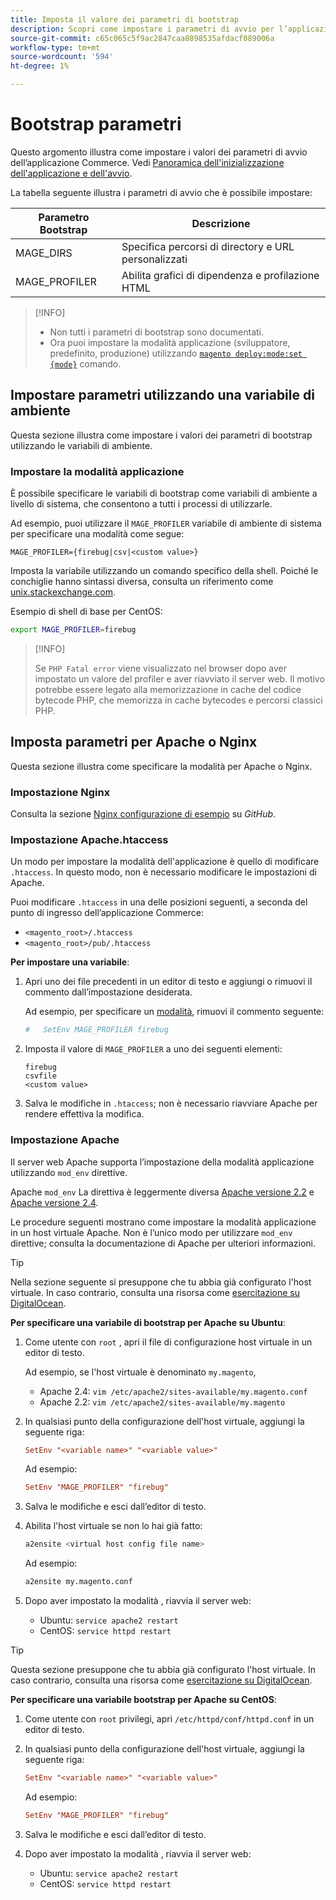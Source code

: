 ```yaml
---
title: Imposta il valore dei parametri di bootstrap
description: Scopri come impostare i parametri di avvio per l’applicazione Commerce.
source-git-commit: c65c065c5f9ac2847caa8898535afdacf089006a
workflow-type: tm+mt
source-wordcount: '594'
ht-degree: 1%

---
```



# Bootstrap parametri

Questo argomento illustra come impostare i valori dei parametri di avvio dell’applicazione Commerce. Vedi [Panoramica dell&#39;inizializzazione dell&#39;applicazione e dell&#39;avvio](initialization.md).

La tabella seguente illustra i parametri di avvio che è possibile impostare:

| Parametro Bootstrap | Descrizione |
| ------------------- | -------------------------------------------- |
| MAGE_DIRS | Specifica percorsi di directory e URL personalizzati |
| MAGE_PROFILER | Abilita grafici di dipendenza e profilazione HTML |

>[!INFO]
>
>- Non tutti i parametri di bootstrap sono documentati.
>- Ora puoi impostare la modalità applicazione (sviluppatore, predefinito, produzione) utilizzando [`magento deploy:mode:set {mode}`](../cli/set-mode.md) comando.


## Impostare parametri utilizzando una variabile di ambiente

Questa sezione illustra come impostare i valori dei parametri di bootstrap utilizzando le variabili di ambiente.

### Impostare la modalità applicazione

È possibile specificare le variabili di bootstrap come variabili di ambiente a livello di sistema, che consentono a tutti i processi di utilizzarle.

Ad esempio, puoi utilizzare il `MAGE_PROFILER` variabile di ambiente di sistema per specificare una modalità come segue:

```terminal
MAGE_PROFILER={firebug|csv|<custom value>}
```

Imposta la variabile utilizzando un comando specifico della shell. Poiché le conchiglie hanno sintassi diversa, consulta un riferimento come [unix.stackexchange.com][unix-stackx].

Esempio di shell di base per CentOS:

```bash
export MAGE_PROFILER=firebug
```

>[!INFO]
>
>Se `PHP Fatal error` viene visualizzato nel browser dopo aver impostato un valore del profiler e aver riavviato il server web. Il motivo potrebbe essere legato alla memorizzazione in cache del codice bytecode PHP, che memorizza in cache bytecodes e percorsi classici PHP.

## Imposta parametri per Apache o Nginx

Questa sezione illustra come specificare la modalità per Apache o Nginx.

### Impostazione Nginx

Consulta la sezione [Nginx configurazione di esempio] su _GitHub_.

### Impostazione Apache.htaccess

Un modo per impostare la modalità dell&#39;applicazione è quello di modificare `.htaccess`. In questo modo, non è necessario modificare le impostazioni di Apache.

Puoi modificare `.htaccess` in una delle posizioni seguenti, a seconda del punto di ingresso dell’applicazione Commerce:

- `<magento_root>/.htaccess`
- `<magento_root>/pub/.htaccess`

**Per impostare una variabile**:

1. Apri uno dei file precedenti in un editor di testo e aggiungi o rimuovi il commento dall’impostazione desiderata.

   Ad esempio, per specificare un [modalità](application-modes.md), rimuovi il commento seguente:

   ```conf
   #   SetEnv MAGE_PROFILER firebug
   ```

1. Imposta il valore di `MAGE_PROFILER` a uno dei seguenti elementi:

   ```terminal
   firebug
   csvfile
   <custom value>
   ```

1. Salva le modifiche in `.htaccess`; non è necessario riavviare Apache per rendere effettiva la modifica.

### Impostazione Apache

Il server web Apache supporta l’impostazione della modalità applicazione utilizzando `mod_env` direttive.

Apache `mod_env` La direttiva è leggermente diversa [Apache versione 2.2] e [Apache versione 2.4].

Le procedure seguenti mostrano come impostare la modalità applicazione in un host virtuale Apache. Non è l’unico modo per utilizzare `mod_env` direttive; consulta la documentazione di Apache per ulteriori informazioni.

>[!TIP]
>
>Nella sezione seguente si presuppone che tu abbia già configurato l&#39;host virtuale. In caso contrario, consulta una risorsa come [esercitazione su DigitalOcean](https://www.digitalocean.com/community/tutorials/how-to-set-up-apache-virtual-hosts-on-ubuntu-14-04-lts).

**Per specificare una variabile di bootstrap per Apache su Ubuntu**:

1. Come utente con `root` , apri il file di configurazione host virtuale in un editor di testo.

   Ad esempio, se l&#39;host virtuale è denominato `my.magento`,

   - Apache 2.4: `vim /etc/apache2/sites-available/my.magento.conf`
   - Apache 2.2: `vim /etc/apache2/sites-available/my.magento`

1. In qualsiasi punto della configurazione dell&#39;host virtuale, aggiungi la seguente riga:

   ```conf
   SetEnv "<variable name>" "<variable value>"
   ```

   Ad esempio:

   ```conf
   SetEnv "MAGE_PROFILER" "firebug"
   ```

1. Salva le modifiche e esci dall’editor di testo.
1. Abilita l&#39;host virtuale se non lo hai già fatto:

   ```bash
   a2ensite <virtual host config file name>
   ```

   Ad esempio:

   ```bash
   a2ensite my.magento.conf
   ```

1. Dopo aver impostato la modalità , riavvia il server web:

   - Ubuntu: `service apache2 restart`
   - CentOS: `service httpd restart`

>[!TIP]
>
>Questa sezione presuppone che tu abbia già configurato l&#39;host virtuale. In caso contrario, consulta una risorsa come [esercitazione su DigitalOcean](https://www.digitalocean.com/community/tutorials/how-to-set-up-apache-virtual-hosts-on-centos-6).

**Per specificare una variabile bootstrap per Apache su CentOS**:

1. Come utente con `root` privilegi, apri `/etc/httpd/conf/httpd.conf` in un editor di testo.

1. In qualsiasi punto della configurazione dell&#39;host virtuale, aggiungi la seguente riga:

   ```conf
   SetEnv "<variable name>" "<variable value>"
   ```

   Ad esempio:

   ```conf
   SetEnv "MAGE_PROFILER" "firebug"
   ```

1. Salva le modifiche e esci dall’editor di testo.

1. Dopo aver impostato la modalità , riavvia il server web:

   - Ubuntu: `service apache2 restart`
   - CentOS: `service httpd restart`

<!-- link definitions -->

[Apache versione 2.2]: http://httpd.apache.org/docs/2.2/mod/mod_env.html#setenv
[Apache versione 2.4]: http://httpd.apache.org/docs/2.4/mod/mod_env.html#setenv
[Nginx configurazione di esempio]: https://github.com/magento/magento2/blob/2.4/nginx.conf.sample#L16
[unix-stackx]: https://unix.stackexchange.com/questions/117467/how-to-permanently-set-environmental-variables
